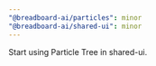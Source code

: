 ```yaml
---
"@breadboard-ai/particles": minor
"@breadboard-ai/shared-ui": minor
---
```


Start using Particle Tree in shared-ui.
